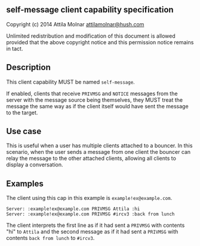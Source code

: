 self-message client capability specification
---------------------------------------------

Copyright (c) 2014 Attila Molnar <attilamolnar@hush.com>

Unlimited redistribution and modification of this document is allowed
provided that the above copyright notice and this permission notice
remains in tact.

## Description

This client capability MUST be named `self-message`.

If enabled, clients that receive `PRIVMSG` and `NOTICE` messages from the
server with the message source being themselves, they MUST treat the
message the same way as if the client itself would have sent the message
to the target.

## Use case

This is useful when a user has multiple clients attached to a bouncer.
In this scenario, when the user sends a message from one client the bouncer
can relay the message to the other attached clients, allowing all clients
to display a conversation.

## Examples

The client using this cap in this example is `example!ex@example.com`.

    Server: :example!ex@example.com PRIVMSG Attila :hi
    Server: :example!ex@example.com PRIVMSG #ircv3 :back from lunch

The client interprets the first line as if it had sent a `PRIVMSG` with
contents "hi" to `Attila` and the second message as if it had sent a
`PRIVMSG` with contents `back from lunch` to `#ircv3`.
